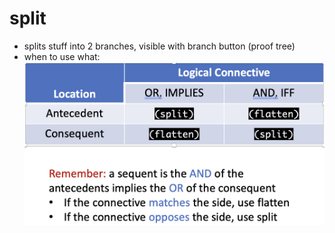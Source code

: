 split
=====
- splits stuff into 2 branches, visible with branch button (proof tree)
- when to use what: ![image.png](../assets/when_flatten_split.png)
